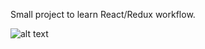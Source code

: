 Small project to learn React/Redux workflow.

![alt text](https://github.com/paulodiniz/weather-info/weather.gif)
